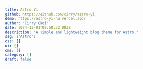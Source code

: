 ```yaml
---
title: Astro Yi
github: https://github.com/cirry/astro-yi
demo: https://astro-yi-nu.vercel.app/
author: "Cirry Choi"
date: 2024-12-01T09:50:32.003Z
description: "A simple and lightweight blog theme for Astro."
ssg: ["Astro"]
css: []
ui: []
cms: []
category: []
draft: false
---
```

